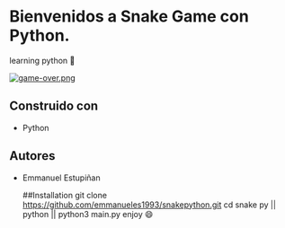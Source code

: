 # Bienvenidos a Snake Game con Python.

learning python 🙂

[![game-over.png](https://i.postimg.cc/T29LfqgJ/game-over.png)](https://postimg.cc/SjnNG9Zn)

## Construido con

- Python

## Autores

- Emmanuel Estupiñan
  
  ##Installation
  git clone https://github.com/emmanueles1993/snakepython.git
  cd snake
  py || python || python3 main.py
  enjoy 😄
